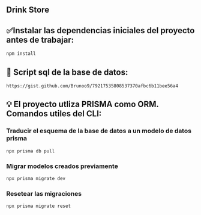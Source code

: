## Drink Store

## ✅Instalar las dependencias iniciales del proyecto antes de trabajar:
```
npm install
```
## 🚩 Script sql de la base de datos:
```
https://gist.github.com/Brunoo9/79217535808537370afbc6b11bee56a4
```
## 💡 El proyecto utliza PRISMA como ORM. Comandos utiles del CLI:

### Traducir el esquema de la base de datos a un modelo de datos prisma
```
npx prisma db pull
```
### Migrar modelos creados previamente
```
npx prisma migrate dev
```
### Resetear las migraciones
```
npx prisma migrate reset
``` 
